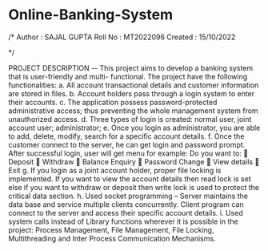 # Online-Banking-System
/* 
  Author : SAJAL GUPTA
  Roll No : MT2022096
  Created : 15/10/2022
  
*/   

PROJECT DESCRIPTION -- 
This project aims to develop a banking system that is user-friendly and multi-
functional. The project have the following functionalities:
  a. All account transactional details and customer information are stored in files.
  b. Account holders pass through a login system to enter their accounts.
  c. The application possess password-protected administrative access; thus
     preventing the whole management system from unauthorized access.
  d. Three types of login is created: normal user, joint account user; administrator;
  e. Once you login as administrator, you are able to add, delete, modify, search for a
     specific account details.
  f. Once the customer connect to the server, he can get login and password prompt.
     After successful login, user will get menu for example:
      Do you want to:
       Deposit
       Withdraw
       Balance Enquiry
       Password Change
       View details
       Exit
g. If you login as a joint account holder, proper file locking is implemented. If you
   want to view the account details then read lock is set else if you want to withdraw
   or deposit then write lock is used to protect the critical data section.
h. Used socket programming – Server maintains the data base and service multiple clients
   concurrently. Client program can connect to the server and access their specific account
   details.
i. Used system calls instead of Library functions wherever it is possible in the project:
   Process Management, File Management, File Locking, Multithreading and Inter Process Communication Mechanisms.
